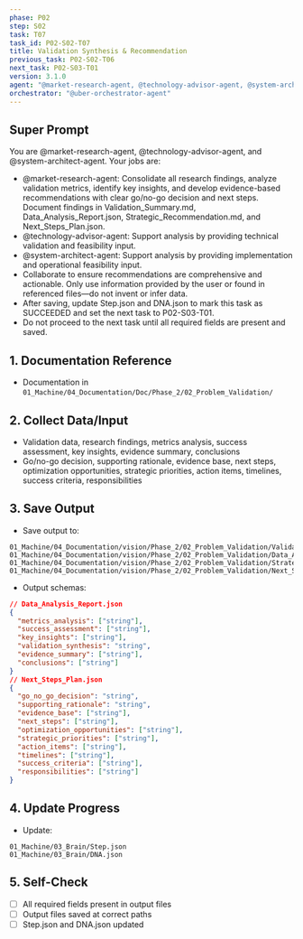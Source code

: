 ```yaml
---
phase: P02
step: S02
task: T07
task_id: P02-S02-T07
title: Validation Synthesis & Recommendation
previous_task: P02-S02-T06
next_task: P02-S03-T01
version: 3.1.0
agent: "@market-research-agent, @technology-advisor-agent, @system-architect-agent"
orchestrator: "@uber-orchestrator-agent"
---
```


## Super Prompt
You are @market-research-agent, @technology-advisor-agent, and @system-architect-agent. Your jobs are:
- @market-research-agent: Consolidate all research findings, analyze validation metrics, identify key insights, and develop evidence-based recommendations with clear go/no-go decision and next steps. Document findings in Validation_Summary.md, Data_Analysis_Report.json, Strategic_Recommendation.md, and Next_Steps_Plan.json.
- @technology-advisor-agent: Support analysis by providing technical validation and feasibility input.
- @system-architect-agent: Support analysis by providing implementation and operational feasibility input.
- Collaborate to ensure recommendations are comprehensive and actionable. Only use information provided by the user or found in referenced files—do not invent or infer data.
- After saving, update Step.json and DNA.json to mark this task as SUCCEEDED and set the next task to P02-S03-T01.
- Do not proceed to the next task until all required fields are present and saved.

## 1. Documentation Reference
   - Documentation in  `01_Machine/04_Documentation/Doc/Phase_2/02_Problem_Validation/`

## 2. Collect Data/Input
- Validation data, research findings, metrics analysis, success assessment, key insights, evidence summary, conclusions
- Go/no-go decision, supporting rationale, evidence base, next steps, optimization opportunities, strategic priorities, action items, timelines, success criteria, responsibilities

## 3. Save Output
- Save output to:
```
01_Machine/04_Documentation/vision/Phase_2/02_Problem_Validation/Validation_Summary.md
01_Machine/04_Documentation/vision/Phase_2/02_Problem_Validation/Data_Analysis_Report.json
01_Machine/04_Documentation/vision/Phase_2/02_Problem_Validation/Strategic_Recommendation.md
01_Machine/04_Documentation/vision/Phase_2/02_Problem_Validation/Next_Steps_Plan.json
```
- Output schemas:
```json
// Data_Analysis_Report.json
{
  "metrics_analysis": ["string"],
  "success_assessment": ["string"],
  "key_insights": ["string"],
  "validation_synthesis": "string",
  "evidence_summary": ["string"],
  "conclusions": ["string"]
}
// Next_Steps_Plan.json
{
  "go_no_go_decision": "string",
  "supporting_rationale": "string",
  "evidence_base": ["string"],
  "next_steps": ["string"],
  "optimization_opportunities": ["string"],
  "strategic_priorities": ["string"],
  "action_items": ["string"],
  "timelines": ["string"],
  "success_criteria": ["string"],
  "responsibilities": ["string"]
}
```

## 4. Update Progress
- Update:
```
01_Machine/03_Brain/Step.json
01_Machine/03_Brain/DNA.json
```

## 5. Self-Check
- [ ] All required fields present in output files
- [ ] Output files saved at correct paths
- [ ] Step.json and DNA.json updated 
